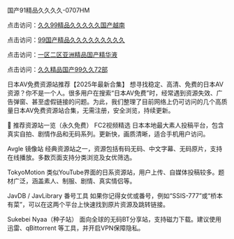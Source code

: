 国产91精品久久久久-0707HM

点击访问：<a href="https://tfda.pages.dev/">久久99精品久久久久久国产越南</a>

点击访问：<a href="https://gsd-agv.pages.dev/">99国产精品久久久久久久久久久</a>

点击访问：<a href="https://bered.pages.dev/">一区二区亚洲精品国产精华液</a>

点击访问：<a href="https://gfd-5xg.pages.dev/">久久精品国产99久久72部</a>

日本AV免费资源站推荐【2025年最新合集】
想寻找稳定、高清、免费的日本AV资源？你不是一个人。很多用户在搜索“日本AV免费”时，经常遇到资源失效、广告弹窗、甚至虚假链接的问题。为此，我们整理了目前网络上仍可访问的几个高质量日本AV免费资源站合集，无需注册，安全浏览，持续更新。

🔹 推荐资源站一览（永久免费）
FC2视频精选
日本本地最大素人投稿平台，包含真实自拍、剧情作品和无码系列。更新快，画质清晰，适合手机用户访问。

Avgle 镜像站
经典资源站之一，资源包括有码无码、中文字幕、无码原片，支持在线播放。多数页面支持分类浏览及女优筛选。

TokyoMotion
类似YouTube界面的日系资源站，用户上传、自媒体投稿较多。题材广泛，涵盖素人、制服、剧情、真实情侣等。

JavDB / JavLibrary 番号工具
如果你记得女优或番号，例如“SSIS-777”或“桥本有菜”，可以在这两个平台上快速找到原片资源及跳转链接。

Sukebei Nyaa（种子站）
面向全球的无码BT分享站，支持磁力下载。建议使用迅雷、qBittorrent 等工具，并开启VPN保障隐私。





<span style="display:none;">[Canonical link](）</span>
